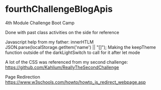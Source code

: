 # fourthChallengeBlogApis
4th Module Challenge Boot Camp

Done with past class activities on the side for reference

Javascript help from my father: 
innerHTLM
JSON.parse(localStorage.getItem('name') || "[]");
Making the keepTheme function outside of the darkLightSwitch to call for it after let mode

A lot of the CSS was referenced from my second challenge: https://github.com/Kahlium/ReallyTheSecondChallenge

Page Redirection https://www.w3schools.com/howto/howto_js_redirect_webpage.asp
